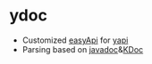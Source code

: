 # ydoc

- Customized [easyApi](https://github.com/tangcent/easy-api) for [yapi](https://github.com/YMFE/yapi)
- Parsing based on [javadoc](https://docs.oracle.com/javase/8/docs/technotes/tools/windows/javadoc.html)&[KDoc](https://kotlinlang.org/docs/reference/kotlin-doc.html)
